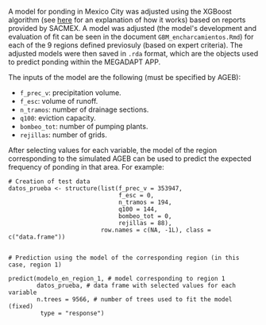 A model for ponding in Mexico City was adjusted using the XGBoost algorithm (see [here](http://uc-r.github.io/gbm_regression) for an explanation of how it works) based on reports provided by SACMEX. A model was adjusted (the model's development and evaluation of  fit can be seen in the document `GBM_encharcamientos.Rmd`) for each of the 9 regions defined previosuly (based on expert criteria). The adjusted models were then saved in `.rda` format, which are the objects used to predict ponding within the MEGADAPT APP.

The inputs of the model are the following (must be specified by AGEB):

* `f_prec_v`: precipitation volume.
* `f_esc`: volume of runoff.
* `n_tramos`: number of drainage sections.
* `q100`: eviction capacity.
* `bombeo_tot`: number of pumping plants.
* `rejillas`: number of grids.

After selecting values for each variable, the model of the region corresponding to the simulated AGEB can be used to predict the expected frequency of ponding in that area. For example:

```
# Creation of test data
datos_prueba <- structure(list(f_prec_v = 353947,
                               f_esc = 0,
                               n_tramos = 194,
                               q100 = 144,
                               bombeo_tot = 0,
                               rejillas = 88),
                          row.names = c(NA, -1L), class = c("data.frame"))


# Prediction using the model of the corresponding region (in this case, region 1)

predict(modelo_en_region_1, # model corresponding to region 1
        datos_prueba, # data frame with selected values for each variable
        n.trees = 9566, # number of trees used to fit the model (fixed)
         type = "response")
```